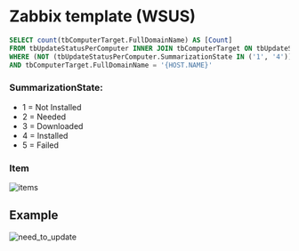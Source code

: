 # Zabbix template (WSUS)

```sql
SELECT count(tbComputerTarget.FullDomainName) AS [Count]
FROM tbUpdateStatusPerComputer INNER JOIN tbComputerTarget ON tbUpdateStatusPerComputer.TargetID = tbComputerTarget.TargetID
WHERE (NOT (tbUpdateStatusPerComputer.SummarizationState IN ('1', '4')))
AND tbComputerTarget.FullDomainName = '{HOST.NAME}'
```
### SummarizationState:
- 1 = Not Installed
- 2 = Needed
- 3 = Downloaded
- 4 = Installed
- 5 = Failed

### Item
![items](https://cloud.githubusercontent.com/assets/12140221/23650097/88e69156-0353-11e7-9008-54cc7dab932c.PNG)


## Example
![need_to_update](https://cloud.githubusercontent.com/assets/12140221/20521041/43008dae-b0a1-11e6-9f0e-e400ca404a10.PNG)



